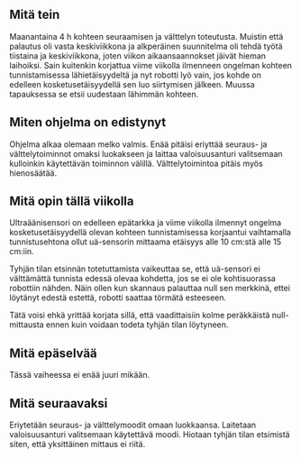 ## Mitä tein

Maanantaina 4 h kohteen seuraamisen ja välttelyn toteutusta. Muistin että palautus oli vasta keskiviikkona ja alkperäinen 
suunnitelma oli tehdä työtä tiistaina ja keskiviikkona, joten viikon aikaansaannokset jäivät hieman laihoiksi. Sain kuitenkin
korjattua viime viikolla ilmenneen ongelman kohteen tunnistamisessa lähietäisyydeltä ja nyt robotti lyö vain, jos kohde on 
edelleen kosketusetäisyydellä sen luo siirtymisen jälkeen. Muussa tapauksessa se etsii uudestaan lähimmän kohteen.

## Miten ohjelma on edistynyt

Ohjelma alkaa olemaan melko valmis. Enää pitäisi eriyttää seuraus- ja välttelytoiminnot omaksi luokakseen ja laittaa 
valoisuusanturi valitsemaan kulloinkin käytettävän toiminnon välillä. Välttelytoimintoa pitäis myös hienosäätää.

## Mitä opin tällä viikolla

Ultraäänisensori on edelleen epätarkka ja viime viikolla ilmennyt ongelma kosketusetäisyydellä olevan kohteen tunnistamisessa
korjaantui vaihtamalla tunnistusehtona ollut uä-sensorin mittaama etäisyys alle 10 cm:stä alle 15 cm:iin.

Tyhjän tilan etsinnän totetuttamista vaikeuttaa se, että uä-sensori ei välttämättä tunnista edessä olevaa kohdetta, jos se ei
ole kohtisuorassa robottiin nähden. Näin ollen kun skannaus palauttaa null sen merkkinä, ettei löytänyt edestä estettä, robotti 
saattaa törmätä esteeseen.

Tätä voisi ehkä yrittää korjata sillä, että vaadittaisiin kolme peräkkäistä null-mittausta ennen kuin voidaan todeta tyhjän tilan 
löytyneen.

## Mitä epäselvää

Tässä vaiheessa ei enää juuri mikään.

## Mitä seuraavaksi

Eriytetään seuraus- ja välttelymoodit omaan luokkaansa. Laitetaan valoisuusanturi valitsemaan käytettävä moodi. Hiotaan tyhjän 
tilan etsimistä siten, että yksittäinen mittaus ei riitä.
